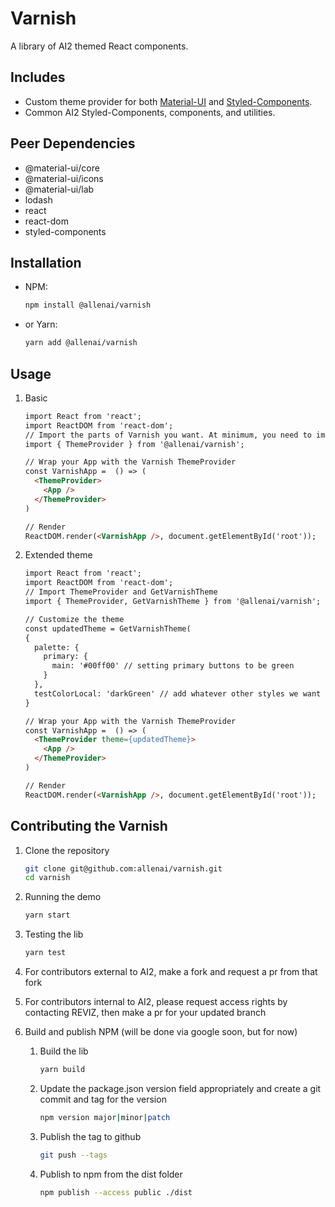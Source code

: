 # Varnish

A library of AI2 themed React components.

## Includes

* Custom theme provider for both [Material-UI](https://material-ui.com/) and [Styled-Components](https://www.styled-components.com/).
* Common AI2 Styled-Components, components, and utilities.

## Peer Dependencies

* @material-ui/core
* @material-ui/icons
* @material-ui/lab
* lodash
* react
* react-dom
* styled-components

## Installation

* NPM:

    ```bash
    npm install @allenai/varnish
    ```

* or Yarn:

    ```bash
    yarn add @allenai/varnish
    ```

## Usage

1. Basic

    ```html
    import React from 'react';
    import ReactDOM from 'react-dom';
    // Import the parts of Varnish you want. At minimum, you need to import the ThemeProvider
    import { ThemeProvider } from '@allenai/varnish';

    // Wrap your App with the Varnish ThemeProvider
    const VarnishApp =  () => (
      <ThemeProvider>
        <App />
      </ThemeProvider>
    )

    // Render
    ReactDOM.render(<VarnishApp />, document.getElementById('root'));
    ```

1. Extended theme

    ```html
    import React from 'react';
    import ReactDOM from 'react-dom';
    // Import ThemeProvider and GetVarnishTheme
    import { ThemeProvider, GetVarnishTheme } from '@allenai/varnish';

    // Customize the theme
    const updatedTheme = GetVarnishTheme(
    {
      palette: {
        primary: {
          main: '#00ff00' // setting primary buttons to be green
        }
      },
      testColorLocal: 'darkGreen' // add whatever other styles we want
    }

    // Wrap your App with the Varnish ThemeProvider
    const VarnishApp =  () => (
      <ThemeProvider theme={updatedTheme}>
        <App />
      </ThemeProvider>
    )

    // Render
    ReactDOM.render(<VarnishApp />, document.getElementById('root'));
    ```

## Contributing the Varnish

1. Clone the repository

    ```bash
    git clone git@github.com:allenai/varnish.git
    cd varnish
    ```

1. Running the demo

    ```bash
    yarn start
    ```

1. Testing the lib

    ```bash
    yarn test
    ```

1. For contributors external to AI2, make a fork and request a pr from that fork

1. For contributors internal to AI2, please request access rights by contacting REVIZ, then make a pr for your updated branch

1. Build and publish NPM (will be done via google soon, but for now)
    1. Build the lib

        ```bash
        yarn build
        ```

    1. Update the package.json version field appropriately and create a git commit and tag for the version

        ```bash
        npm version major|minor|patch
        ```

    1. Publish the tag to github

        ```bash
        git push --tags
        ```

    1. Publish to npm from the dist folder

        ```bash
        npm publish --access public ./dist
        ```
